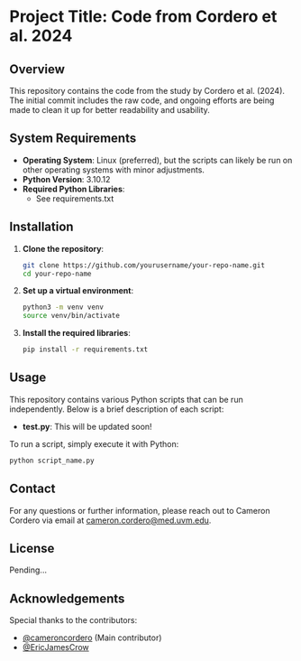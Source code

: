 
# Project Title: Code from Cordero et al. 2024

## Overview
This repository contains the code from the study by Cordero et al. (2024). The initial commit includes the raw code, and ongoing efforts are being made to clean it up for better readability and usability.

## System Requirements
- **Operating System**: Linux (preferred), but the scripts can likely be run on other operating systems with minor adjustments.
- **Python Version**: 3.10.12
- **Required Python Libraries**: 
    - See requirements.txt

## Installation
1. **Clone the repository**:
    ```sh
    git clone https://github.com/yourusername/your-repo-name.git
    cd your-repo-name
    ```
2. **Set up a virtual environment**:
    ```sh
    python3 -m venv venv
    source venv/bin/activate
    ```
3. **Install the required libraries**:
    ```sh
    pip install -r requirements.txt
    ```

## Usage
This repository contains various Python scripts that can be run independently. Below is a brief description of each script:

- **test.py**: This will be updated soon!

To run a script, simply execute it with Python:
```sh
python script_name.py
```

## Contact
For any questions or further information, please reach out to Cameron Cordero via email at [cameron.cordero@med.uvm.edu](mailto:cameron.cordero@med.uvm.edu).

## License
Pending...

## Acknowledgements
Special thanks to the contributors:
- [@cameroncordero](https://github.com/cameroncordero) (Main contributor)
- [@EricJamesCrow](https://github.com/EricJamesCrow)
